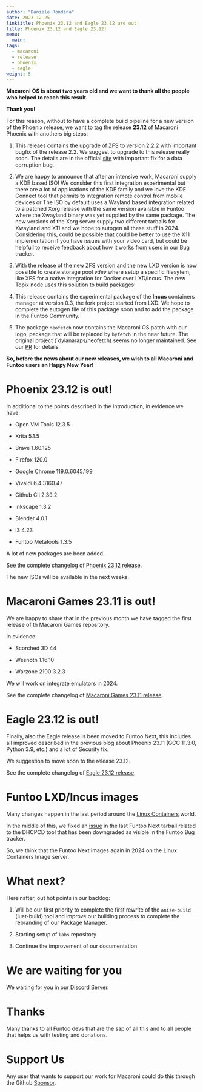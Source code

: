 ```yaml
---
author: "Daniele Rondina"
date: 2023-12-25
linktitle: Phoenix 23.12 and Eagle 23.12 are out!
title: Phoenix 23.12 and Eagle 23.12!
menu:
  main:
tags:
  - macaroni
  - release
  - phoenix
  - eagle
weight: 5
---
```


**Macaroni OS is about two years old and we want to thank all the people who helped
to reach this result.**

**Thank you!**

For this reason, without to have a complete build pipeline for a new
version of the Phoenix release, we want to tag the release **23.12** of
Macaroni Phoenix with anothers big steps:

1. This releaes contains the upgrade of ZFS to version 2.2.2 with
   important bugfix of the release 2.2. We suggest to upgrade to this release
   really soon. The details are in the official [site](https://github.com/openzfs/zfs/releases/tag/zfs-2.2.2) with important fix for a data corruption bug.

2. We are happy to announce that after an intensive work, Macaroni supply a
   KDE based ISO! We consider this first integration experimental but there
   are a lot of applications of the KDE family and we love the KDE Connect tool
   that permits to integration remote control from mobile devices or
   The ISO by default uses a Wayland based integration related to a patched
   Xorg release with the same version available in Funtoo where the Xwayland
   binary was yet supplied by the same package.
   The new versions of the Xorg server supply two different tarballs for Xwayland
   and X11 and we hope to autogen all these stuff in 2024.
   Considering this, could be possible that could be better to use the X11
   implementation if you have issues with your video card, but could be helpfull
   to receive feedback about how it works from users in our Bug tracker.

3. With the release of the new ZFS version and the new LXD version is now possible
   to create storage pool *vdev* where setup a specific filesytem, like XFS for a
   native integration for Docker over LXD/Incus.
   The new Topix node uses this solution to build packages!

4. This release contains the experimental package of the **Incus** containers manager at
   version 0.3, the fork project started from LXD.
   We hope to complete the autogen file of this package soon and to add
   the package in the Funtoo Community.

5. The package `neofetch` now contains the Macaroni OS patch with our logo,
   package that will be replaced by `hyfetch` in the near future.
   The original project (`dylanaraps/neofetch) seems no longer maintained.
   See our [PR](https://github.com/dylanaraps/neofetch/pull/2424) for details.

**So, before the news about our new releases, we wish to all Macaroni and Funtoo users
an Happy New Year!**

# Phoenix 23.12 is out!

In additional to the points described in the introduction, in evidence we have:

* Open VM Tools 12.3.5

* Krita 5.1.5

* Brave 1.60.125

* Firefox 120.0

* Google Chrome 119.0.6045.199

* Vivaldi 6.4.3160.47

* Github Cli 2.39.2

* Inkscape 1.3.2

* Blender 4.0.1

* i3 4.23

* Funtoo Metatools 1.3.5

A lot of new packages are been added.

See the complete changelog of [Phoenix 23.12 release](https://github.com/macaroni-os/macaroni-funtoo/releases/tag/v23.12-phoenix).

The new ISOs will be available in the next weeks.

# Macaroni Games 23.11 is out!

We are happy to share that in the previous month we have tagged the first release
of th Macaroni Games repository.

In evidence:

* Scorched 3D 44

* Wesnoth 1.16.10

* Warzone 2100 3.2.3

We will work on integrate emulators in 2024.

See the complete changelog of [Macaroni Games 23.11 release](https://github.com/macaroni-os/macaroni-games/releases/tag/v23.11-phoenix).


# Eagle 23.12 is out!

Finally, also the Eagle release is been moved to Funtoo Next, this includes all
improved described in the previous blog about Phoenix 23.11 (GCC 11.3.0, Python 3.9, etc.)
and a lot of Security fix.

We suggestion to move soon to the release 23.12.

See the complete changelog of [Eagle 23.12 release](https://github.com/macaroni-os/macaroni-funtoo/releases/tag/v23.12-eagle).

# Funtoo LXD/Incus images

Many changes happen in the last period around the [Linux Containers](https://discuss.linuxcontainers.org/t/important-notice-for-lxd-users-image-server/18479) world.

In the middle of this, we fixed an [issue](https://github.com/lxc/lxc-ci/pull/801) in the
last Funtoo Next tarball related to the DHCPCD tool that has been downgraded as visible
in the Funtoo Bug tracker.

So, we think that the Funtoo Next images again in 2024 on the Linux Containers Image server.

# What next?

Hereinafter, out hot points in our backlog:

1. Will be our first priority to complete the first rewrite of the `anise-build` (luet-build)
   tool and improve our building process to complete the rebranding of our Package Manager.

2. Starting setup of `labs` repository

3. Continue the improvement of our documentation

# We are waiting for you

We waiting for you in our [Discord Server](https://discord.gg/AMuVCRZEvG).

# Thanks

Many thanks to all Funtoo devs that are the sap of all this and to all
people that helps us with testing and donations.

# Support Us

Any user that wants to support our work for Macaroni could do this through the
Github [Sponsor](https://github.com/sponsors/geaaru).
